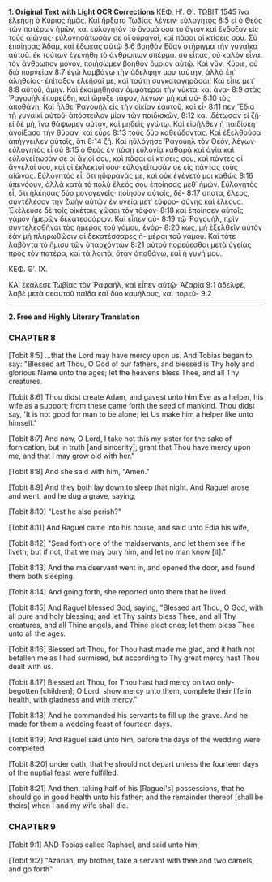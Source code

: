 **1. Original Text with Light OCR Corrections**
ΚΕΦ. Ηʹ. Θʹ.          ΤΩΒΙΤ          1545
ἵνα ἐλεήσῃ ὁ Κύριος ἡμᾶς. Καὶ ἤρξατο Τωβίας λέγειν· εὐλογητὸς 8:5
εἰ ὁ Θεὸς τῶν πατέρων ἡμῶν, καὶ εὐλογητὸν τὸ ὄνομά σου τὸ
ἅγιον καὶ ἔνδοξον εἰς τοὺς αἰῶνας· εὐλογησάτωσάν σε οἱ οὐρανοί,
καὶ πᾶσαι αἱ κτίσεις σου. Σὺ ἐποίησας Ἀδάμ, καὶ ἔδωκας αὐτῷ 8:6
βοηθὸν Εὔαν στήριγμα τὴν γυναῖκα αὐτοῦ. ἐκ τούτων ἐγενήθη τὸ
ἀνθρώπων σπέρμα. σὺ εἶπας, οὐ καλὸν εἶναι τὸν ἄνθρωπον μόνον,
ποιήσωμεν βοηθὸν ὅμοιον αὐτῷ. Καὶ νῦν, Κύριε, οὐ διὰ πορνείαν 8:7
ἐγὼ λαμβάνω τὴν ἀδελφήν μου ταύτην, ἀλλὰ ἐπ᾽ ἀληθείας·
ἐπίταξον ἐλεῆσαί με, καὶ ταύτῃ συγκαταγηρᾶσαι! Καὶ εἶπε μετ᾿ 8:8
αὐτοῦ, ἀμήν. Καὶ ἐκοιμήθησαν ἀμφότεροι τὴν νύκτα· καὶ ἀνα- 8:9
στὰς Ῥαγουὴλ ἐπορεύθη, καὶ ὤρυξε τάφον, λέγων· μὴ καὶ αὐ- 8:10
τὸς ἀποθάνῃ; Καὶ ἦλθε Ῥαγουὴλ εἰς τὴν οἰκίαν ἑαυτοῦ, καὶ εἶ- 8:11
πεν Ἔδια τῇ γυναικὶ αὐτοῦ· ἀπόστειλον μίαν τῶν παιδισκῶν, 8:12
καὶ ἰδέτωσαν εἰ ζῇ· εἰ δὲ μή, ἵνα θάψωμεν αὐτόν, καὶ μηδεὶς
γνώτῳ. Καὶ εἰσῆλθεν ἡ παιδίσκη ἀνοίξασα τὴν θύραν, καὶ εὗρε 8:13
τοὺς δύο καθεύδοντας. Καὶ ἐξελθοῦσα ἀπήγγειλεν αὐτοῖς, ὅτι 8:14
ζῇ. Καὶ ηὐλόγησε Ῥαγουὴλ τὸν Θεόν, λέγων· εὐλογητὸς εἶ σὺ 8:15
ὁ Θεὸς ἐν πάσῃ εὐλογίᾳ καθαρᾷ καὶ ἁγίᾳ καὶ εὐλογείτωσάν σε
οἱ ἅγιοί σου, καὶ πᾶσαι αἱ κτίσεις σου, καὶ πάντες οἱ ἄγγελοί
σου, καὶ οἱ ἐκλεκτοί σου· εὐλογείτωσάν σε εἰς πάντας τοὺς αἰῶνας.
Εὐλογητὸς εἶ, ὅτι ηὔφρανάς με, καὶ οὐκ ἐγένετό μοι καθώς 8:16
ὑπενόουν, ἀλλὰ κατὰ τὸ πολὺ ἔλεός σου ἐποίησας μεθ᾽ ἡμῶν.
Εὐλογητὸς εἶ, ὅτι ἠλέησας δύο μονογενεῖς· ποίησον αὐτοῖς, δέ- 8:17
σποτα, ἔλεος, συντέλεσον τὴν ζωὴν αὐτῶν ἐν ὑγείᾳ μετ᾿ εὐφρο-
σύνης καὶ ἐλέους. Ἐκέλευσε δὲ τοῖς οἰκέταις χῶσαι τὸν τάφον· 8:18
καὶ ἐποίησεν αὐτοῖς γάμον ἡμερῶν δεκατεσσάρων. Καὶ εἶπεν αὐ- 8:19
τῷ Ῥαγουὴλ, πρὶν συντελεσθῆναι τὰς ἡμέρας τοῦ γάμου, ἐνόρ- 8:20
κως, μὴ ἐξελθεῖν αὐτὸν ἐὰν μὴ πληρωθῶσιν αἱ δεκατέσσαρες ἡ-
μέραι τοῦ γάμου. Καὶ τότε λαβόντα τὸ ἥμισυ τῶν ὑπαρχόντων 8:21
αὐτοῦ πορεύεσθαι μετὰ ὑγείας πρὸς τὸν πατέρα, καὶ τὰ λοιπά,
ὅταν ἀποθάνω, καὶ ἡ γυνή μου.

ΚΕΦ. Θʹ. ΙΧ.

ΚΑΙ ἐκάλεσε Τωβίας τὸν Ῥαφαήλ, καὶ εἶπεν αὐτῷ· Ἀζαρία 9:1
ἀδελφέ, λαβὲ μετὰ σεαυτοῦ παῖδα καὶ δύο καμήλους, καὶ πορεύ- 9:2

---

**2. Free and Highly Literary Translation**

### CHAPTER 8

[Tobit 8:5]
...that the Lord may have mercy upon us. And Tobias began to say:
"Blessed art Thou, O God of our fathers, and blessed is Thy holy and glorious Name unto the ages; let the heavens bless Thee, and all Thy creatures.

[Tobit 8:6]
Thou didst create Adam, and gavest unto him Eve as a helper, his wife as a support; from these came forth the seed of mankind. Thou didst say, 'It is not good for man to be alone; let Us make him a helper like unto himself.'

[Tobit 8:7]
And now, O Lord, I take not this my sister for the sake of fornication, but in truth [and sincerity]; grant that Thou have mercy upon me, and that I may grow old with her."

[Tobit 8:8]
And she said with him, "Amen."

[Tobit 8:9]
And they both lay down to sleep that night. And Raguel arose and went, and he dug a grave, saying,

[Tobit 8:10]
"Lest he also perish?"

[Tobit 8:11]
And Raguel came into his house, and said unto Edia his wife,

[Tobit 8:12]
"Send forth one of the maidservants, and let them see if he liveth; but if not, that we may bury him, and let no man know [it]."

[Tobit 8:13]
And the maidservant went in, and opened the door, and found them both sleeping.

[Tobit 8:14]
And going forth, she reported unto them that he lived.

[Tobit 8:15]
And Raguel blessed God, saying, "Blessed art Thou, O God, with all pure and holy blessing; and let Thy saints bless Thee, and all Thy creatures, and all Thine angels, and Thine elect ones; let them bless Thee unto all the ages.

[Tobit 8:16]
Blessed art Thou, for Thou hast made me glad, and it hath not befallen me as I had surmised, but according to Thy great mercy hast Thou dealt with us.

[Tobit 8:17]
Blessed art Thou, for Thou hast had mercy on two only-begotten [children]; O Lord, show mercy unto them, complete their life in health, with gladness and with mercy."

[Tobit 8:18]
And he commanded his servants to fill up the grave. And he made for them a wedding feast of fourteen days.

[Tobit 8:19]
And Raguel said unto him, before the days of the wedding were completed,

[Tobit 8:20]
under oath, that he should not depart unless the fourteen days of the nuptial feast were fulfilled.

[Tobit 8:21]
And then, taking half of his [Raguel's] possessions, that he should go in good health unto his father; and the remainder thereof [shall be theirs] when I and my wife shall die.

### CHAPTER 9

[Tobit 9:1]
AND Tobias called Raphael, and said unto him,

[Tobit 9:2]
"Azariah, my brother, take a servant with thee and two camels, and go forth"